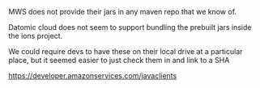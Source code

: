 MWS does not provide their jars in any maven repo that we know of.

Datomic cloud does not seem to support bundling the prebuilt jars
inside the ions project.

We could require devs to have these on their local drive at a
particular place, but it seemed easier to just check them in and
link to a SHA

https://developer.amazonservices.com/javaclients
